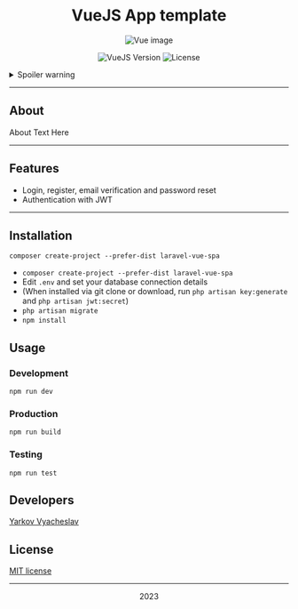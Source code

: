 <h1 style="text-align: center;">VueJS App template</h1>

<p style="text-align: center;">
  <img src="vue.ico"  alt="Vue image">
</p>

<p style="text-align: center;">
   <img src="https://img.shields.io/badge/Vue-3-green" alt="VueJS Version">
   <img src="https://img.shields.io/badge/license-MIT-green" alt="License">
</p>

<details>
  <summary>Spoiler warning</summary>

Spoiler text. Note that it's important to have a space after the summary tag. You should be able to write any markdown you want inside the `<details>` tag... just make sure you close `<details>` afterward.

  ```javascript
  console.log("I'm a code block!");
  ```
</details>

***
## About

About Text Here

***
## Features
<ul>
<li>Login, register, email verification and password reset</li>
<li>Authentication with JWT</li>
</ul>

***
## Installation
```
composer create-project --prefer-dist laravel-vue-spa
```
<ul>
<li><code>composer create-project --prefer-dist laravel-vue-spa</code></li>
<li>Edit <code>.env</code> and set your database connection details</li>
<li>(When installed via git clone or download, run <code>php artisan key:generate</code> and <code>php artisan jwt:secret</code>)</li>
<li><code>php artisan migrate</code></li>
<li><code>npm install</code></li>
</ul>

## Usage
### Development
<code>npm run dev</code>

### Production
<code>npm run build</code>

### Testing
<code>npm run test</code>

## Developers

[Yarkov Vyacheslav](https://github.com/Hashmann)

## License

[MIT license](https://opensource.org/licenses/MIT)

***
<p style="text-align: center;">2023</p>